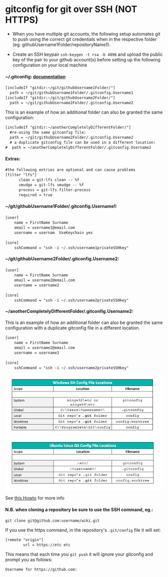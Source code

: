 # gitconfig for git over SSH (NOT HTTPS)

- When you have multiple git accounts, the following setup automates git to push using the correct git credentials when in the respective folder (eg. githubUsername1Folder/repositoryName1).

- Create an SSH keypair `ssh-keygen -t rsa -b 4096` and upload the public key of the pair to your github account(s) before setting up the following configuration on your local machine

#### ~/.gitconfig:		[documentation](https://git-scm.com/docs/git-config#_conditional_includes)
```  UseKeychain yes
[includeIf "gitdir:~/git/githubUsername1Folder/"]
  path = ~/git/githubUsername1Folder/.gitconfig.Username1
[includeIf "gitdir:~/git/githubUsername2Folder/"]
  path = ~/git/githubUsername2Folder/.gitconfig.Username2
```

This is an example of how an additional folder can also be granted the same 
configuration:

```
[includeIf "gitdir:~/anotherCompletelyDifferentFolder/"]
  #re-using the same gitconfig file:
  path = ~/git/githubUsername2Folder/.gitconfig.Username2	
  # a duplicate gitconfig file can be used in a different location:
#  path = ~/anotherCompletelyDifferentFolder/.gitconfig.Username2	
```

#### Extras:
```
#the following entries are optional and can cause problems
[filter "lfs"]
      clean = git-lfs clean -- %f
      smudge = git-lfs smudge -- %f
      process = git-lfs filter-process
      required = true
```

#### ~/git/githubUsername1Folder/.gitconfig.Username1:
```
[user]
	name = FirstName Surname
	email = username1@email.com
	username = usernam  UseKeychain yes

[core]
	sshCommand = "ssh -i ~/.ssh/username1privateSSHkey"
```
#### ~/git/githubUsername2Folder/.gitconfig.Username2:
```
[user]
	name = FirstName Surname
	email = username2@email.com
	username = username2

[core]
	sshCommand = "ssh -i ~/.ssh/username2privateSSHkey"
```

#### ~/anotherCompletelyDifferentFolder/.gitconfig.Username2:
This is an example of how an additional folder can also be granted the same configuration with a duplicate gitconfig file in a different location.
```
[user]
	name = FirstName Surname
	email = username2@email.com
	username = username2

[core]
	sshCommand = "ssh -i ~/.ssh/username2privateSSHkey"
```


![tables of git config file locations](./imgs/gitconfig.png)

See [this Howto](https://blog.gitguardian.com/8-easy-steps-to-set-up-multiple-git-accounts/) for more info


#### N.B. when cloning a repository be sure to use the SSH command, eg.: 
```
git clone git@github.com:username/wiki.git
```
If you use the https command, in the repository's `.git/config` file it will set:
```
[remote "origin"]
        url = https://etc etc
```

This means that each time you `git push` it will ignore your gitconfig and prompt you as follows:
```
Username for https://github.com:
```

